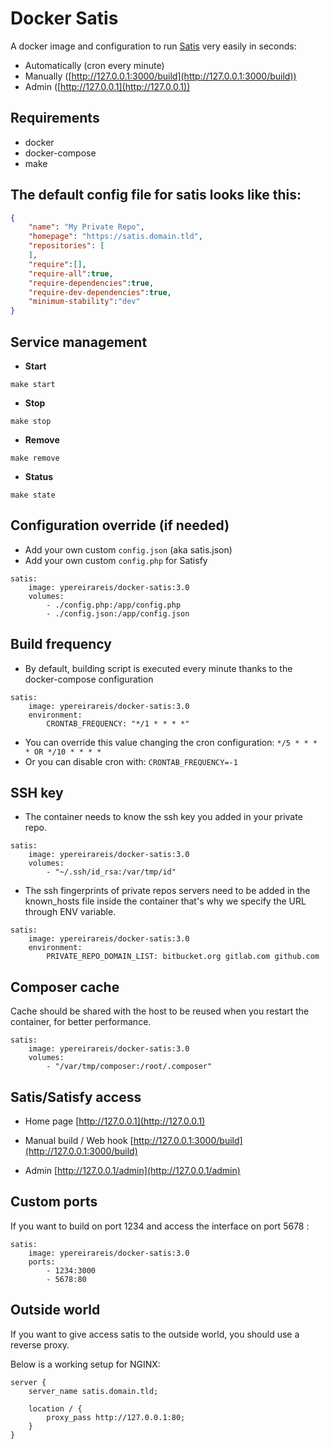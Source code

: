 # Docker Satis

A docker image and configuration to run [Satis](https://github.com/composer/satis) very easily in seconds:

* Automatically (cron every minute)
* Manually ([http://127.0.0.1:3000/build](http://127.0.0.1:3000/build))
* Admin ([http://127.0.0.1](http://127.0.0.1))

## Requirements

* docker
* docker-compose
* make

## The default config file for satis looks like this:

```json
{
    "name": "My Private Repo",
    "homepage": "https://satis.domain.tld",
    "repositories": [
    ],
    "require":[],
    "require-all":true,
    "require-dependencies":true,
    "require-dev-dependencies":true,
    "minimum-stability":"dev"
}

```

## Service management

* **Start**

```
make start
```

* **Stop**

```
make stop
```

* **Remove**

```
make remove
```

* **Status**

```
make state
```

## Configuration override (if needed)

* Add your own custom `config.json` (aka satis.json)
* Add your own custom `config.php` for Satisfy

```
satis:
    image: ypereirareis/docker-satis:3.0
    volumes:
        - ./config.php:/app/config.php
        - ./config.json:/app/config.json
```

## **Build frequency**

* By default, building script is executed every minute thanks to the docker-compose configuration

```
satis:
    image: ypereirareis/docker-satis:3.0
    environment:
        CRONTAB_FREQUENCY: "*/1 * * * *"
```

* You can override this value changing the cron configuration: `*/5 * * * * OR */10 * * * *`
* Or you can disable cron with: `CRONTAB_FREQUENCY=-1`

## SSH key

* The container needs to know the ssh key you added in your private repo.

```
satis:
    image: ypereirareis/docker-satis:3.0
    volumes:
        - "~/.ssh/id_rsa:/var/tmp/id"
```

* The ssh fingerprints of private repos servers need to be added in the known_hosts file inside the container that's why we specify the URL through ENV variable.

```
satis:
    image: ypereirareis/docker-satis:3.0
    environment:
        PRIVATE_REPO_DOMAIN_LIST: bitbucket.org gitlab.com github.com
```

## Composer cache

Cache should be shared with the host to be reused when you restart the container, for better performance.

```
satis:
    image: ypereirareis/docker-satis:3.0
    volumes:
        - "/var/tmp/composer:/root/.composer"
```


## Satis/Satisfy access

* Home page
[http://127.0.0.1](http://127.0.0.1)

* Manual build / Web hook
[http://127.0.0.1:3000/build](http://127.0.0.1:3000/build)

* Admin
[http://127.0.0.1/admin](http://127.0.0.1/admin)

## Custom ports

If you want to build on port 1234 and access the interface on port 5678 :

```
satis:
    image: ypereirareis/docker-satis:3.0
    ports:
        - 1234:3000
        - 5678:80

```

## Outside world

If you want to give access satis to the outside world, you should use a reverse proxy.

Below is a working setup for NGINX:

```
server {
    server_name satis.domain.tld;

    location / {
        proxy_pass http://127.0.0.1:80;
    }
}
```

